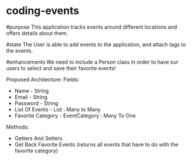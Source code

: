 # coding-events

#purpose
This application tracks events around different locations and offers details about them.

#state
The User is able to add events to the application, and attach tags to the events.

#enhancements
We need to include a Person class in order to have our users to select and save their favorite events!

Proposed Architecture:
Fields:
- Name - String
- Email - String
- Password - String
- List Of Events - List<Event> : Many to Many
- Favorite Category - EventCategory : Many To One

Methods:
- Getters And Setters
- Get Back Favorite Events (returns all events that have to do with the favorite category)
